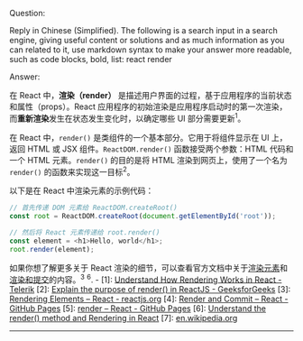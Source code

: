 Question:

Reply in Chinese (Simplified).
The following is a search input in a search engine, giving useful content or solutions and as much information as you can related to it, use markdown syntax to make your answer more readable, such as code blocks, bold, list:
react  render

Answer:

在 React 中，**渲染（render）** 是描述用户界面的过程，基于应用程序的当前状态和属性（props）。React 应用程序的初始渲染是应用程序启动时的第一次渲染，而**重新渲染**发生在状态发生变化时，以确定哪些 UI 部分需要更新<sup>1</sup>。

在 React 中，`render()` 是类组件的一个基本部分。它用于将组件显示在 UI 上，返回 HTML 或 JSX 组件。`ReactDOM.render()` 函数接受两个参数：HTML 代码和一个 HTML 元素。`render()` 的目的是将 HTML 渲染到网页上，使用了一个名为 `render()` 的函数来实现这一目标<sup>2</sup>。

以下是在 React 中渲染元素的示例代码：

```javascript
// 首先传递 DOM 元素给 ReactDOM.createRoot()
const root = ReactDOM.createRoot(document.getElementById('root'));

// 然后将 React 元素传递给 root.render()
const element = <h1>Hello, world</h1>;
root.render(element);
```

如果你想了解更多关于 React 渲染的细节，可以查看官方文档中关于[渲染元素](https://legacy.reactjs.org/docs/rendering-elements.html)和[渲染和提交](https://react.dev/learn/render-and-commit)的内容。<sup>3</sup> <sup>6</sup>.
\-
\[1]: [Understand How Rendering Works in React - Telerik](https://www.telerik.com/blogs/understand-how-rendering-works-react)
\[2]: [Explain the purpose of render() in ReactJS - GeeksforGeeks](https://www.geeksforgeeks.org/explain-the-purpose-of-render-in-reactjs/)
\[3]: [Rendering Elements – React - reactjs.org](https://legacy.reactjs.org/docs/rendering-elements.html)
\[4]: [Render and Commit – React - GitHub Pages](https://react.dev/learn/render-and-commit)
\[5]: [render – React - GitHub Pages](https://react.dev/reference/react-dom/render)
\[6]: [Understand the render() method and Rendering in React](https://upmostly.com/tutorials/understand-the-render-method-and-rendering-in-react)
\[7]: [en.wikipedia.org](https://en.wikipedia.org/wiki/React_(software))

<hr/>


